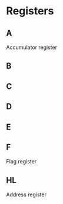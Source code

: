 # Registers

## A

Accumulator register

## B

## C

## D

## E

## F

Flag register

## HL

Address register
